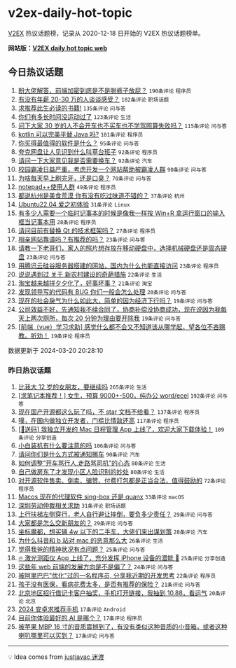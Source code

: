 # v2ex-daily-hot-topic

[V2EX](https://www.v2ex.com/) 热议话题榜，记录从 2020-12-18 日开始的 V2EX 热议话题榜单。

**网站版：[V2EX daily hot topic web](https://boojack.github.io/v2ex-daily-hot-topic-web/)**

## 今日热议话题

<!-- TODAY BEGIN -->

1. [盼大佬解答，前端加密到底是不是脱裤子放屁？](https://www.v2ex.com/t/1025454) `190条评论` `程序员`
1. [有没有年薪 20-30 万的人谈谈感受？](https://www.v2ex.com/t/1025322) `182条评论` `职场话题`
1. [求推荐此生必读的书籍!](https://www.v2ex.com/t/1025266) `135条评论` `问与答`
1. [你们有多长时间没运动过了](https://www.v2ex.com/t/1025312) `123条评论` `生活`
1. [问下大家 30 岁的人不会开车也不买车也不学驾照算失败吗？](https://www.v2ex.com/t/1025457) `115条评论` `问与答`
1. [kotlin 可以完美平替 Java 吗?](https://www.v2ex.com/t/1025262) `101条评论` `程序员`
1. [你买得最值得的软件是什么？](https://www.v2ex.com/t/1025405) `95条评论` `问与答`
1. [夸克网盘让人见识到什么叫草台班子](https://www.v2ex.com/t/1025341) `92条评论` `程序员`
1. [请问一下大家意见我是否需要换车？](https://www.v2ex.com/t/1025275) `92条评论` `汽车`
1. [校园霸凌日益严重，考虑开发一个网站帮助被霸凌人群](https://www.v2ex.com/t/1025332) `90条评论` `问与答`
1. [为啥每天早上刷完牙，还是口臭？](https://www.v2ex.com/t/1025273) `70条评论` `问与答`
1. [notepad++使用人群](https://www.v2ex.com/t/1025479) `49条评论` `程序员`
1. [都说杭州是美食荒漠 你有没有吃过味道不错的？](https://www.v2ex.com/t/1025462) `37条评论` `杭州`
1. [Ubuntu22.04 爱之初体验](https://www.v2ex.com/t/1025370) `31条评论` `Linux`
1. [有多少人需要一个临时记事本的时候是像我一样按 Win+R 拿运行窗口的输入框当记事本用](https://www.v2ex.com/t/1025387) `28条评论` `程序员`
1. [请问目前有替换 Qt 的技术框架吗？](https://www.v2ex.com/t/1025260) `27条评论` `程序员`
1. [相亲网站靠谱吗？有推荐的吗？](https://www.v2ex.com/t/1025497) `23条评论` `问与答`
1. [请教一下老哥们，家人的照片想存放在移动硬盘中，选择机械硬盘还是固态硬盘](https://www.v2ex.com/t/1025480) `23条评论` `问与答`
1. [用腾讯云硅谷服务器搭建的网站，国内为什么也能直接访问](https://www.v2ex.com/t/1025265) `23条评论` `程序员`
1. [说说遇到过 关于 新农村建设的奇葩措施](https://www.v2ex.com/t/1025290) `22条评论` `生活`
1. [淘宝越来越拼夕夕化了，好事坏事？](https://www.v2ex.com/t/1025261) `21条评论` `淘宝`
1. [发现领导写的代码有 BUG 你们一般会怎么处理](https://www.v2ex.com/t/1025439) `20条评论` `问与答`
1. [现在的社会戾气为什么如此大，简单的因为经济下行吗？](https://www.v2ex.com/t/1025461) `19条评论` `问与答`
1. [公司效益不好，先通知我不续合同了，协商补偿没协商成功，现在说因为我每天上两次厕所，每次 20 分钟为理由要开除我](https://www.v2ex.com/t/1025391) `19条评论` `问与答`
1. [[前端（vue）学习求助] 感觉什么都不会又不知道该从哪学起，望各位不吝赐教。听劝！](https://www.v2ex.com/t/1025253) `19条评论` `程序员`

数据更新于 2024-03-20 20:28:10

<!-- TODAY END -->

### 昨日热议话题

<!-- YESTERDAY BEGIN -->

1. [比我大 12 岁的女朋友，要继续吗](https://www.v2ex.com/t/1024951) `265条评论` `生活`
1. [[求笔记本推荐！] 女生，预算 9000+-500，纯办公 word/ecel](https://www.v2ex.com/t/1024975) `192条评论` `问与答`
1. [现在国产开源都这么玩了吗，不 star 文档不给看？](https://www.v2ex.com/t/1024935) `137条评论` `程序员`
1. [噗，在国内做独立开发者，门槛比情敌还高](https://www.v2ex.com/t/1025007) `117条评论` `程序员`
1. [[🎁送码] 我独立开发的 Mac 日程管理 App 上线了，欢迎大家下载体验！](https://www.v2ex.com/t/1024956) `109条评论` `分享创造`
1. [小白装机有什么要注意的吗](https://www.v2ex.com/t/1024917) `106条评论` `问与答`
1. [请问你们是什么方式被通知挪车](https://www.v2ex.com/t/1024932) `90条评论` `汽车`
1. [如何调整“开车骂行人,走路骂司机”的心态](https://www.v2ex.com/t/1024924) `80条评论` `生活`
1. [自己做房东了才发现小区人脸识别的妙处](https://www.v2ex.com/t/1024995) `80条评论` `生活`
1. [对开源软件售卖、倒卖、骗赞、付费打包都是正当合法，值得鼓励的](https://www.v2ex.com/t/1024977) `72条评论` `程序员`
1. [Macos 现在的代理软件 sing-box 还是 quanx](https://www.v2ex.com/t/1025167) `33条评论` `macOS`
1. [深圳劳动仲裁相关求助](https://www.v2ex.com/t/1025128) `31条评论` `职场话题`
1. [上行扶梯左侧穿行，老人自行避让摔倒，要负多少责任？](https://www.v2ex.com/t/1025156) `29条评论` `问与答`
1. [大家都是怎么交新朋友的？](https://www.v2ex.com/t/1025029) `29条评论` `问与答`
1. [坐标魔都，想买辆 4w 以下的二手车，大佬们来出谋划策](https://www.v2ex.com/t/1025080) `28条评论` `汽车`
1. [为什么抖音和 b 站对 mac 的恶意那么大](https://www.v2ex.com/t/1025014) `26条评论` `生活`
1. [觉得我爸的精神状况有点问题？](https://www.v2ex.com/t/1025022) `25条评论` `问与答`
1. [🔥 激光测距仪 App 上线了，充分发挥 iPhone 设备的潜能 🤯](https://www.v2ex.com/t/1024911) `25条评论` `分享创造`
1. [这些年 web 前端的发展方向是不是偏了？](https://www.v2ex.com/t/1024973) `24条评论` `问与答`
1. [被阿里巴巴"优化"过的一名程序员, 分享我近期的开发思考](https://www.v2ex.com/t/1025129) `22条评论` `程序员`
1. [孩子没有医保，看病花费太多，是否有推荐的保险？](https://www.v2ex.com/t/1025089) `21条评论` `问与答`
1. [北京地区招行借记卡客户抽奖，手机打开链接，我抽到 10.88，看运气](https://www.v2ex.com/t/1025040) `20条评论` `北京`
1. [2024 安卓求推荐手机](https://www.v2ex.com/t/1025136) `17条评论` `Android`
1. [目前你体验最好的 AI 是哪个？](https://www.v2ex.com/t/1025115) `17条评论` `程序员`
1. [被苹果 MBP 16 寸的音质震撼到了，有没有类似这种音质的小音箱，或者这种喇叭哪里可以买到？](https://www.v2ex.com/t/1025073) `17条评论` `问与答`

<!-- YESTERDAY END -->

---

💡 Idea comes from [justjavac 迷渡](https://github.com/justjavac/)
